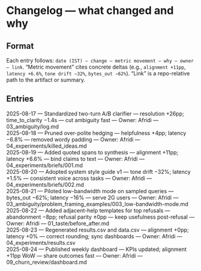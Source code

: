 # Changelog — what changed and why
## Format
Each entry follows: `date (IST) — change — metric movement — why — owner — link`. “Metric movement” cites concrete deltas (e.g., `alignment +11pp`, `latency +6.6%`, `tone drift −32%`, `bytes_out −62%`). “Link” is a repo-relative path to the artifact or summary.

## Entries
2025-08-17 — Standardized two-turn A/B clarifier — resolution +26pp; time_to_clarity −1.4s — cut ambiguity fast — Owner: Afridi — 03_ambiguity/log.md  
2025-08-18 — Pruned over-polite hedging — helpfulness +4pp; latency −6.8% — removed wordy padding — Owner: Afridi — 04_experiments/killed_ideas.md  
2025-08-19 — Added quoted spans to synthesis — alignment +11pp; latency +6.6% — bind claims to text — Owner: Afridi — 04_experiments/briefs/001.md  
2025-08-20 — Adopted system style guide v1 — tone drift −32%; latency +1.5% — consistent voice across tasks — Owner: Afridi — 04_experiments/briefs/002.md  
2025-08-21 — Piloted low-bandwidth mode on sampled queries — bytes_out −62%; latency −16% — serve 2G users — Owner: Afridi — 03_ambiguity/problem_framing_examples/003_low-bandwidth-mode.md  
2025-08-22 — Added adjacent-help templates for top refusals — abandonment −8pp; refusal parity ±0pp — keep usefulness post-refusal — Owner: Afridi — 01_taste/before_after.md  
2025-08-23 — Regenerated results.csv and data.csv — alignment +0pp; latency +0% — correct rounding; sync dashboards — Owner: Afridi — 04_experiments/results.csv  
2025-08-24 — Published weekly dashboard — KPIs updated; alignment +11pp WoW — share outcomes fast — Owner: Afridi — 09_churn_review/dashboard.md